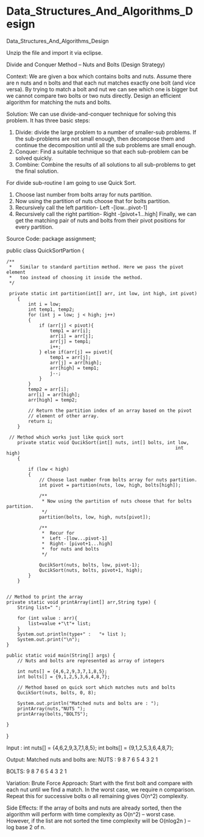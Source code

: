 # Data_Structures_And_Algorithms_Design
Data_Structures_And_Algorithms_Design

Unzip the file and import it via eclipse.

Divide and Conquer Method – Nuts and Bolts (Design Strategy)

Context:
We are given a box which contains bolts and nuts. Assume there are n nuts and n bolts and that each nut matches exactly one bolt (and vice versa). By trying to match a bolt and nut we can see which one is bigger but we cannot compare two bolts or two nuts directly.
Design an efficient algorithm for matching the nuts and bolts.

Solution:
We can use divide-and-conquer technique for solving this problem.
It has three basic steps:
1.	Divide: divide the large problem to a number of smaller-sub problems. If the sub-problems are not small enough, then decompose them and continue the decomposition until all the sub problems are small enough.
2.	Conquer: Find a suitable technique so that each sub-problem can be solved quickly.
3.	Combine: Combine the results of all solutions to all sub-problems to get the final solution.

For divide sub-routine I am going to use Quick Sort.
1.	Choose last number from bolts array for nuts partition.
2.	Now using the partition of nuts choose that for bolts partition.
3.	Recursively call the left partition- Left -[low...pivot-1]
4.	Recursively call the right partition- Right -[pivot+1…high]
Finally, we can get the matching pair of nuts and bolts from their pivot positions for every partition.



Source Code:
package assignment;

public class QuickSortPartion {
	
	/**
	 *   Similar to standard partition method. Here we pass the pivot element
	 *   too instead of choosing it inside the method.
	 */
   
	 private static int partition(int[] arr, int low, int high, int pivot)
	    {
	        int i = low;
	        int temp1, temp2;
	        for (int j = low; j < high; j++)
	        {
	            if (arr[j] < pivot){
	                temp1 = arr[i];
	                arr[i] = arr[j];
	                arr[j] = temp1;
	                i++;
	            } else if(arr[j] == pivot){
	                temp1 = arr[j];
	                arr[j] = arr[high];
	                arr[high] = temp1;
	                j--;
	            }
	        }
	        temp2 = arr[i];
	        arr[i] = arr[high];
	        arr[high] = temp2;
	 
	        // Return the partition index of an array based on the pivot 
	        // element of other array.
	        return i;
	    }
	 
	 // Method which works just like quick sort
	    private static void QucikSort(int[] nuts, int[] bolts, int low,
	                                                              int high)
	    {
	    	
	        if (low < high)
	        {
	            // Choose last number from bolts array for nuts partition.
	            int pivot = partition(nuts, low, high, bolts[high]);
	 
	            /**
	             * Now using the partition of nuts choose that for bolts partition.
	             */
	            partition(bolts, low, high, nuts[pivot]);
	 
	            /**
	             *  Recur for 
	             *  Left -[low...pivot-1] 
	             *  Right- [pivot+1...high] 
	             *  for nuts and bolts
	             */
	           
	            QucikSort(nuts, bolts, low, pivot-1);
	            QucikSort(nuts, bolts, pivot+1, high);
	        }
	    }

	
	// Method to print the array
    private static void printArray(int[] arr,String type) {
    	String list=" ";
    	
        for (int value : arr){
        	list=value +"\t"+ list;
        }
        System.out.println(type+" :   "+ list );
        System.out.print("\n");
    }

	public static void main(String[] args) {
		// Nuts and bolts are represented as array of integers
        
        int nuts[] = {4,6,2,9,3,7,1,8,5};
        int bolts[] = {9,1,2,5,3,6,4,8,7};
 
        // Method based on quick sort which matches nuts and bolts
        QucikSort(nuts, bolts, 0, 8);
 
        System.out.println("Matched nuts and bolts are : ");
        printArray(nuts,"NUTS ");
        printArray(bolts,"BOLTS");

	}

}

Input :
int nuts[] = {4,6,2,9,3,7,1,8,5};
int bolts[] = {9,1,2,5,3,6,4,8,7};


Output:
Matched nuts and bolts are: 
NUTS :   9	8	7	6	5	4	3	2	1	 

BOLTS:   9	8	7	6	5	4	3	2	1




Variation:
Brute Force Approach: Start with the first bolt and compare with each nut until we find a match. In the worst case, we require n comparison. Repeat this for successive bolts o all remaining gives O(n^2) complexity.

Side Effects:
If the array of bolts and nuts are already sorted, then the algorithm will perform with time complexity as O(n^2) – worst case.
However, if the list are not sorted the time complexity will be O(nlog2n ) – log base 2 of n.








